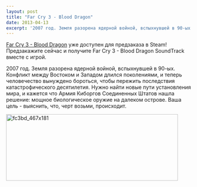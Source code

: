 ```yaml
---
layout: post
title: "Far Cry 3 - Blood Dragon"
date: 2013-04-13
excerpt: '2007 год. Земля разорена ядерной войной, вспыхнувшей в 90-ых. Конфликт между Востоком и Западом длился поколениями, и теперь человечество вынуждено бороться, чтобы пережить последствия катастрофического десятилетия. Нужно найти новые пути установления мира, и кажется что Армия Киборгов Соединенных Штатов нашла решение&#58; мощное биологическое оружие на далеком острове. Ваша цель - выяснить, что, черт возьми, происходит.'
---
```


<a href="http://store.steampowered.com/app/233270/" target="_blank">Far Cry 3 - Blood Dragon</a> уже доступен для предзаказа в Steam! Предзакажите сейчас и получите Far Cry 3 - Blood Dragon SoundTrack вместе с игрой.

2007 год. Земля разорена ядерной войной, вспыхнувшей в 90-ых. Конфликт между Востоком и Западом длился поколениями, и теперь человечество вынуждено бороться, чтобы пережить последствия катастрофического десятилетия. Нужно найти новые пути установления мира, и кажется что Армия Киборгов Соединенных Штатов нашла решение: мощное биологическое оружие на далеком острове. Ваша цель - выяснить, что, черт возьми, происходит.

<a href="http://store.steampowered.com/app/233270/" target="_blank"><img class="aligncenter size-full wp-image-1984" alt="fc3bd_467x181" src="http://gamersoul.ru/wp-content/uploads/2013/04/fc3bd_467x181.jpg" width="467" height="181" /></a>